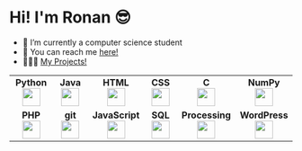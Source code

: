  # Hi! I'm Ronan 😎

- 🌱 I’m currently a computer science student
- 📲 You can reach me [here!](https://linktr.ee/ronansingpurwala)
- 👨🏽‍💻 [My Projects!](https://github.com/ronan-s1/My-Projects)

<table width="320px">
    <tbody>
        <tr valign="top">
            <td width="80px" align="center">
            <span><strong>Python</strong></span><br>
            <code><img height="32px" src="https://cdn.jsdelivr.net/gh/devicons/devicon/icons/python/python-original.svg"></code>
            </td>
            <td width="80px" align="center">
            <span><strong>Java</strong></span><br>
            <img height="32" src="https://cdn.jsdelivr.net/gh/devicons/devicon/icons/java/java-original.svg">
            </td>
            <td width="80px" align="center">
            <span><strong>HTML</strong></span><br>
            <img height="32" src="https://cdn.jsdelivr.net/gh/devicons/devicon/icons/html5/html5-original.svg">
            </td>
            <td width="80px" align="center">
            <span><strong>CSS</strong></span><br>
            <img height="32px" src="https://cdn.jsdelivr.net/gh/devicons/devicon/icons/css3/css3-original.svg">
            </td>
            <td width="80px" align="center">
            <span><strong>C</strong></span><br>
            <img height="32px" src="https://cdn.jsdelivr.net/gh/devicons/devicon/icons/c/c-original.svg">
            </td>
            <td width="80px" align="center">
            <span><strong>NumPy</strong></span><br>
            <img height="32px" src="https://cdn.jsdelivr.net/gh/devicons/devicon/icons/numpy/numpy-original.svg">
            </td>
        </tr>
        <tr valign="top">
            <td width="80px" align="center">
            <span><strong>PHP</strong></span><br>
            <img height="32px" src="https://cdn.jsdelivr.net/gh/devicons/devicon/icons/php/php-plain.svg">
            </td>
            <td width="80px" align="center">
            <span><strong>git</strong></span><br>
            <img height="32px" src="https://cdn.jsdelivr.net/gh/devicons/devicon/icons/git/git-plain.svg">
            </td>
            <td width="80px" align="center">
            <span><strong>JavaScript</strong></span><br>
            <img height="32px" src="https://cdn.jsdelivr.net/gh/devicons/devicon/icons/javascript/javascript-original.svg">
            <td width="80px" align="center">
            <span><strong>SQL</strong></span><br>
            <img height="32px" src="https://cdn.jsdelivr.net/gh/devicons/devicon/icons/postgresql/postgresql-original.svg">
            </td>
            <td width="80px" align="center">
            <span><strong>Processing</strong></span><br>
            <img height="32px" src="https://cdn.jsdelivr.net/gh/devicons/devicon/icons/processing/processing-original.svg">
            </td>
            <td width="80px" align="center">
            <span><strong>WordPress</strong></span><br>
            <img height="32px" src="https://cdn.jsdelivr.net/gh/devicons/devicon/icons/wordpress/wordpress-original.svg">
            </td>
        </tr>
    </tbody>
</table>
